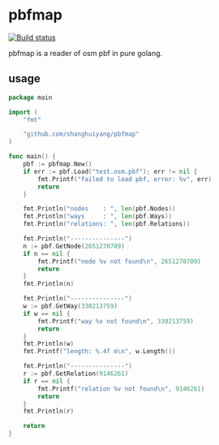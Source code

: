 # pbfmap
[![Build status](https://github.com/shanghuiyang/pbfmap/workflows/CI/badge.svg)](https://github.com/shanghuiyang/pbfmap/actions)

pbfmap is a reader of osm pbf in pure golang.

## usage
```go
package main

import (
	"fmt"

	"github.com/shanghuiyang/pbfmap"
)

func main() {
	pbf := pbfmap.New()
	if err := pbf.Load("test.osm.pbf"); err != nil {
		fmt.Printf("failed to load pbf, error: %v", err)
		return
	}

	fmt.Println("nodes    : ", len(pbf.Nodes))
	fmt.Println("ways     : ", len(pbf.Ways))
	fmt.Println("relations: ", len(pbf.Relations))

	fmt.Println("---------------")
	n := pbf.GetNode(2651270709)
	if n == nil {
		fmt.Printf("node %v not found\n", 2651270709)
		return
	}
	fmt.Println(n)

	fmt.Println("---------------")
	w := pbf.GetWay(330213759)
	if w == nil {
		fmt.Printf("way %v not found\n", 330213759)
		return
	}
	fmt.Println(w)
	fmt.Printf("length: %.4f m\n", w.Length())

	fmt.Println("---------------")
	r := pbf.GetRelation(9146261)
	if r == nil {
		fmt.Printf("relation %v not found\n", 9146261)
		return
	}
	fmt.Println(r)

	return
}
```
